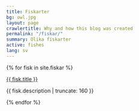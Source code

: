 ```yaml
---
title: Fiskarter
bg: owl.jpg
layout: page
crawlertitle: Why and how this blog was created
permalink: "/fiskar/"
summary: Olika fiskarter
active: fishes
lang: sv
---
```



{% for fisk in site.fiskar %}

<a href="{{ fisk.url | prepend: site.baseurl }}">
        {{ fisk.title }}
</a>

<p class="post-excerpt">{{ fisk.description | truncate: 160 }}</p>

{% endfor %}      
